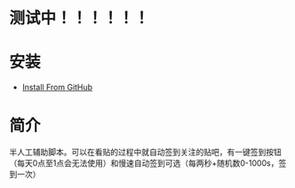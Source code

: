 # 测试中！！！！！！

# 安装
- [Install From GitHub](https://github.com/shitianshiwa/baidu-tieba-userscript/raw/master/%E8%B4%B4%E5%90%A7%E8%87%AA%E5%8A%A8%E7%AD%BE%E5%88%B0%26%E4%B8%80%E9%94%AE%E7%AD%BE%E5%88%B0%26%E6%85%A2%E9%80%9F%E8%87%AA%E5%8A%A8%E7%AD%BE%E5%88%B0/%E8%B4%B4%E5%90%A7%E8%87%AA%E5%8A%A8%E7%AD%BE%E5%88%B0%26%E4%B8%80%E9%94%AE%E7%AD%BE%E5%88%B0%26%E6%85%A2%E9%80%9F%E8%87%AA%E5%8A%A8%E7%AD%BE%E5%88%B0.user.js)
# 简介
半人工辅助脚本。可以在看贴的过程中就自动签到关注的贴吧，有一键签到按钮（每天0点至1点会无法使用）和慢速自动签到可选（每两秒+随机数0-1000s，签到一次）
